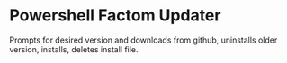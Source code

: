 # Powershell Factom Updater

Prompts for desired version and downloads from github, uninstalls older version, installs, deletes install file. 
